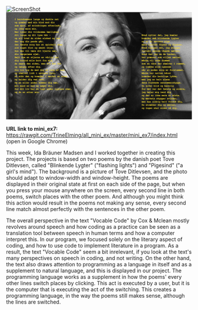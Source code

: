 ![ScreenShot](https://github.com/TrineElming/all_mini_ex/blob/master/mini_ex7/toveditlevsen.jpg)
![ScreenShot](https://github.com/TrineElming/all_mini_ex/blob/master/mini_ex7/toveditlevsen2.jpg)



**URL link to mini_ex7:**
https://rawgit.com/TrineElming/all_mini_ex/master/mini_ex7/index.html (open in Google Chrome)



This week, Ida Bräuner Madsen and I worked together in creating this project. The projects is based on two poems by the danish poet Tove Ditlevsen, called "Blinkende Lygter" ("flashing lights") and "Pigesind" ("a girl's mind"). The background is a picture of Tove Ditlevsen, and the photo should adapt to window-width and window-height. The poems are displayed in their original state at first on each side of the page, but when you press your mouse anywhere on the screen, every second line in both poems, switch places with the other poem. And although you might think this action would result in the poems not making any sense, every second line match almost perfectly with the sentences in the other poem.

The overall perspective in the text "Vocable Code" by Cox & Mclean mostly revolves around speech and how coding as a practice can be seen as a translation tool between speech in human terms and how a computer interpret this. In our program, we focused solely on the literary aspect of coding, and how to use code to implement literature in a program. As a result, the text "Vocable Code" seem a bit inrelevant, if you look at the text's many perspectives on speech in coding, and not writing.
On the other hand, the text also draws attention to programming as a language in itself and as a supplement to natural language, and this is displayed in our project. The programming language works as a supplement in how the poems' every other lines switch places by clicking. This act is executed by a user, but it is the computer that is executing the act of the switching. This creates a programming language, in the way the poems still makes sense, although the lines are switched. 
